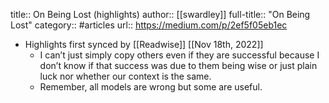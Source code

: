 title:: On Being Lost (highlights)
author:: [[swardley]]
full-title:: "On Being Lost"
category:: #articles
url:: https://medium.com/p/2ef5f05eb1ec

- Highlights first synced by [[Readwise]] [[Nov 18th, 2022]]
	- I can’t just simply copy others even if they are successful because I don’t know if that success was due to them being wise or just plain luck nor whether our context is the same.
	- Remember, all models are wrong but some are useful.